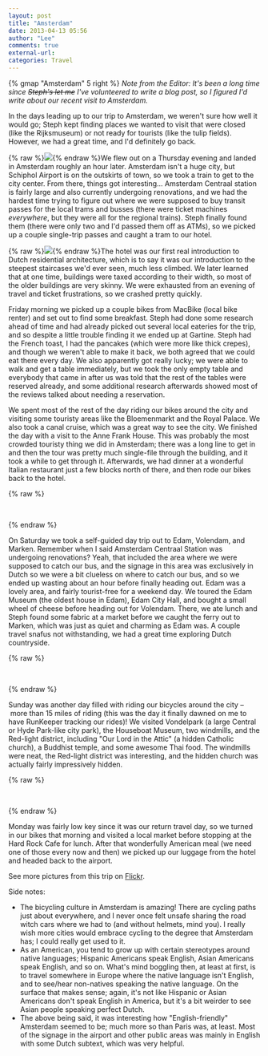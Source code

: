 ```yaml
---
layout: post
title: "Amsterdam"
date: 2013-04-13 05:56
author: "Lee"
comments: true
external-url: 
categories: Travel
---
```


{% gmap "Amsterdam" 5 right %} _Note from the Editor: It's been a long time since <del>Steph's let me</del> I've volunteered to write a blog post, so I figured I'd write about our recent visit to Amsterdam._

In the days leading up to our trip to Amsterdam, we weren't sure how well it would go; Steph kept finding places we wanted to visit that were closed (like the Rijksmuseum) or not ready for tourists (like the tulip fields).  However, we had a great time, and I'd definitely go back.

{% raw %}<a class="fancybox" href="/images/blog/2013-04-13-amsterdam/DSC01970.jpg"><img src="/images/blog/2013-04-13-amsterdam/thumbnails/DSC01970.jpg" class="left"/></a>{% endraw %}We flew out on a Thursday evening and landed in Amsterdam roughly an hour later.  Amsterdam isn't a huge city, but Schiphol Airport is on the outskirts of town, so we took a train to get to the city center.  From there, things got interesting... Amsterdam Centraal station is fairly large and also currently undergoing renovations, and we had the hardest time trying to figure out where we were supposed to buy transit passes for the local trams and busses (there were ticket machines _everywhere_, but they were all for the regional trains).  Steph finally found them (there were only two and I'd passed them off as ATMs), so we picked up a couple single-trip passes and caught a tram to our hotel.

{% raw %}<a class="fancybox" href="/images/blog/2013-04-13-amsterdam/DSC02306.jpg"><img src="/images/blog/2013-04-13-amsterdam/thumbnails/DSC02306.jpg" class="right"/></a>{% endraw %}The hotel was our first real introduction to Dutch residential architecture, which is to say it was our introduction to the steepest staircases we'd ever seen, much less climbed.  We later learned that at one time, buildings were taxed according to their width, so most of the older buildings are very skinny.  We were exhausted from an evening of travel and ticket frustrations, so we crashed pretty quickly.

Friday morning we picked up a couple bikes from MacBike (local bike renter) and set out to find some breakfast.  Steph had done some research ahead of time and had already picked out several local eateries for the trip, and so despite a little trouble finding it we ended up at Gartine.  Steph had the French toast, I had the pancakes (which were more like thick crepes), and though we weren't able to make it back, we both agreed that we could eat there every day.  We also apparently got really lucky; we were able to walk and get a table immediately, but we took the only empty table and everybody that came in after us was told that the rest of the tables were reserved already, and some additional research afterwards showed most of the reviews talked about needing a reservation.

We spent most of the rest of the day riding our bikes around the city and visiting some touristy areas like the Bloemenmarkt and the Royal Palace.  We also took a canal cruise, which was a great way to see the city.  We finished the day with a visit to the Anne Frank House.  This was probably the most crowded touristy thing we did in Amsterdam; there was a long line to get in and then the tour was pretty much single-file through the building, and it took a while to get through it.  Afterwards, we had dinner at a wonderful Italian restaurant just a few blocks north of there, and then rode our bikes back to the hotel.

{% raw %}
<p class="fancybox-group">
    <a class="fancybox" rel="amsterdam-day1" href="/images/blog/2013-04-13-amsterdam/DSC01995.jpg"><img src="/images/blog/2013-04-13-amsterdam/thumbnails/DSC01995.jpg" alt=""/></a>
    <a class="fancybox" rel="amsterdam-day1" href="/images/blog/2013-04-13-amsterdam/DSC02037.jpg"><img src="/images/blog/2013-04-13-amsterdam/thumbnails/DSC02037.jpg" alt=""/></a>
    <a class="fancybox" rel="amsterdam-day1" href="/images/blog/2013-04-13-amsterdam/DSC02210.jpg"><img src="/images/blog/2013-04-13-amsterdam/thumbnails/DSC02210.jpg" alt=""/></a>
    <a class="fancybox" rel="amsterdam-day1" href="/images/blog/2013-04-13-amsterdam/DSC02117.jpg"><img src="/images/blog/2013-04-13-amsterdam/thumbnails/DSC02117.jpg" alt=""/></a>
</p>
{% endraw %}

On Saturday we took a self-guided day trip out to Edam, Volendam, and Marken.  Remember when I said Amsterdam Centraal Station was undergoing renovations?  Yeah, that included the area where we were supposed to catch our bus, and the signage in this area was exclusively in Dutch so we were a bit clueless on where to catch our bus, and so we ended up wasting about an hour before finally heading out.  Edam was a lovely area, and fairly tourist-free for a weekend day.  We toured the Edam Museum (the oldest house in Edam), Edam City Hall, and bought a small wheel of cheese before heading out for Volendam.  There, we ate lunch and Steph found some fabric at a market before we caught the ferry out to Marken, which was just as quiet and charming as Edam was.  A couple travel snafus not withstanding, we had a great time exploring Dutch countryside.

{% raw %}
<p class="fancybox-group">
    <a class="fancybox" rel="amsterdam-day2" href="/images/blog/2013-04-13-amsterdam/DSC02238.jpg"><img src="/images/blog/2013-04-13-amsterdam/thumbnails/DSC02238.jpg" alt=""/></a>
    <a class="fancybox" rel="amsterdam-day2" href="/images/blog/2013-04-13-amsterdam/DSC02241.jpg"><img src="/images/blog/2013-04-13-amsterdam/thumbnails/DSC02241.jpg" alt=""/></a>
    <a class="fancybox" rel="amsterdam-day2" href="/images/blog/2013-04-13-amsterdam/DSC02253.jpg"><img src="/images/blog/2013-04-13-amsterdam/thumbnails/DSC02253.jpg" alt=""/></a>
    <a class="fancybox" rel="amsterdam-day2" href="/images/blog/2013-04-13-amsterdam/DSC02288.jpg"><img src="/images/blog/2013-04-13-amsterdam/thumbnails/DSC02288.jpg" alt=""/></a>
</p>
{% endraw %}

Sunday was another day filled with riding our bicycles around the city – more than 15 miles of riding (this was the day it finally dawned on me to have RunKeeper tracking our rides)!  We visited Vondelpark (a large Central or Hyde Park-like city park), the Houseboat Museum, two windmills, and the Red-light district, including "Our Lord in the Attic" (a hidden Catholic church), a Buddhist temple, and some awesome Thai food.  The windmills were neat, the Red-light district was interesting, and the hidden church was actually fairly impressively hidden.

{% raw %}
<p class="fancybox-group">
    <a class="fancybox" rel="amsterdam-day3" href="/images/blog/2013-04-13-amsterdam/DSC02358.jpg"><img src="/images/blog/2013-04-13-amsterdam/thumbnails/DSC02358.jpg" alt=""/></a>
    <a class="fancybox" rel="amsterdam-day3" href="/images/blog/2013-04-13-amsterdam/DSC02376.jpg"><img src="/images/blog/2013-04-13-amsterdam/thumbnails/DSC02376.jpg" alt=""/></a>
    <a class="fancybox" rel="amsterdam-day3" href="/images/blog/2013-04-13-amsterdam/DSC02410.jpg"><img src="/images/blog/2013-04-13-amsterdam/thumbnails/DSC02410.jpg" alt=""/></a>
    <a class="fancybox" rel="amsterdam-day3" href="/images/blog/2013-04-13-amsterdam/hiddenchurch.jpg"><img src="/images/blog/2013-04-13-amsterdam/thumbnails/hiddenchurch.jpg" alt=""/></a>
</p>
{% endraw %}

Monday was fairly low key since it was our return travel day, so we turned in our bikes that morning and visited a local market before stopping at the Hard Rock Cafe for lunch.  After that wonderfully American meal (we need one of those every now and then) we picked up our luggage from the hotel and headed back to the airport.

See more pictures from this trip on [Flickr][1].

Side notes:

* The bicycling culture in Amsterdam is amazing!  There are cycling paths just about everywhere, and I never once felt unsafe sharing the road witch cars where we had to (and without helmets, mind you).  I really wish more cities would embrace cycling to the degree that Amsterdam has; I could really get used to it.
* As an American, you tend to grow up with certain stereotypes around native languages; Hispanic Americans speak English, Asian Americans speak English, and so on.  What's mind boggling then, at least at first, is to travel somewhere in Europe where the native language isn't English, and to see/hear non-natives speaking the native language.  On the surface that makes sense; again, it's not like Hispanic or Asian Americans don't speak English in America, but it's a bit weirder to see Asian people speaking perfect Dutch.
* The above being said, it was interesting how "English-friendly" Amsterdam seemed to be; much more so than Paris was, at least.  Most of the signage in the airport and other public areas was mainly in English with some Dutch subtext, which was very helpful.

[1]: http://www.flickr.com/photos/jlgoolsbee/sets/72157633241738115/
